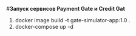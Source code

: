 #**Запуск сервисов Payment Gate и Credit Gat**

1. docker image build -t gate-simulator-app:1.0 .
2. docker-compose up -d